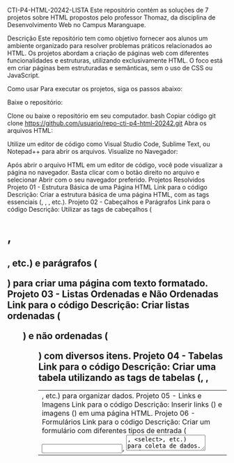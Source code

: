 CTI-P4-HTML-20242-LISTA
Este repositório contém as soluções de 7 projetos sobre HTML propostos pelo professor Thomaz, da disciplina de Desenvolvimento Web no Campus Maranguape.

Descrição
Este repositório tem como objetivo fornecer aos alunos um ambiente organizado para resolver problemas práticos relacionados ao HTML. Os projetos abordam a criação de páginas web com diferentes funcionalidades e estruturas, utilizando exclusivamente HTML. O foco está em criar páginas bem estruturadas e semânticas, sem o uso de CSS ou JavaScript.

Como usar
Para executar os projetos, siga os passos abaixo:

Baixe o repositório:

Clone ou baixe o repositório em seu computador.
bash
Copiar código
git clone https://github.com/usuario/repo-cti-p4-html-20242.git
Abra os arquivos HTML:

Utilize um editor de código como Visual Studio Code, Sublime Text, ou Notepad++ para abrir os arquivos.
Visualize no Navegador:

Após abrir o arquivo HTML em um editor de código, você pode visualizar a página no navegador. Basta clicar com o botão direito no arquivo e selecionar Abrir com o seu navegador preferido.
Projetos Resolvidos
Projeto 01 - Estrutura Básica de uma Página HTML
Link para o código
Descrição: Criar a estrutura básica de uma página HTML, com as tags essenciais (<html>, <head>, <body>, etc.).
Projeto 02 - Cabeçalhos e Parágrafos
Link para o código
Descrição: Utilizar as tags de cabeçalhos (<h1>, <h2>, etc.) e parágrafos (<p>) para criar uma página com texto formatado.
Projeto 03 - Listas Ordenadas e Não Ordenadas
Link para o código
Descrição: Criar listas ordenadas (<ol>) e não ordenadas (<ul>) com diversos itens.
Projeto 04 - Tabelas
Link para o código
Descrição: Criar uma tabela utilizando as tags de tabelas (<table>, <tr>, <td>, etc.) para organizar dados.
Projeto 05 - Links e Imagens
Link para o código
Descrição: Inserir links (<a>) e imagens (<img>) em uma página HTML.
Projeto 06 - Formulários
Link para o código
Descrição: Criar um formulário com diferentes tipos de entrada (<input>, <textarea>, <select>, etc.) para coleta de dados.
Projeto 07 - Estrutura de Navegação
Link para o código
Descrição: Criar uma estrutura de navegação com links e menus, utilizando listas e ancoragens para organizar a navegação da página.
Como Contribuir
Se você quiser contribuir para este repositório, fique à vontade para abrir uma issue ou enviar um pull request. Qualquer contribuição para melhorar o conteúdo ou corrigir possíveis erros é bem-vinda!
